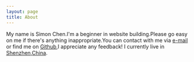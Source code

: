 ```yaml
---
layout: page
title: About
---
```


My name is Simon Chen.I'm a beginner in website building.Please go easy on me if there's anything inappropriate.You can contact with me via [e-mail](cyc376@gmail.com) or find me on [Github](https://github.com/CC3763),I appreciate any feedback!
I currently live in [Shenzhen,China](https://www.google.com/maps/place/%E4%B8%AD%E5%9B%BD%E4%BA%91%E5%8D%97%E7%9C%81%E6%98%86%E6%98%8E%E5%B8%82/@25.0212964,102.576239,11z/data=!3m1!4b1!4m6!3m5!1s0x36d083c31227d3cb:0xccb1f3a4984f0a36!8m2!3d24.8796599!4d102.83322!16zL20vMDFjMDZk?entry=ttu).